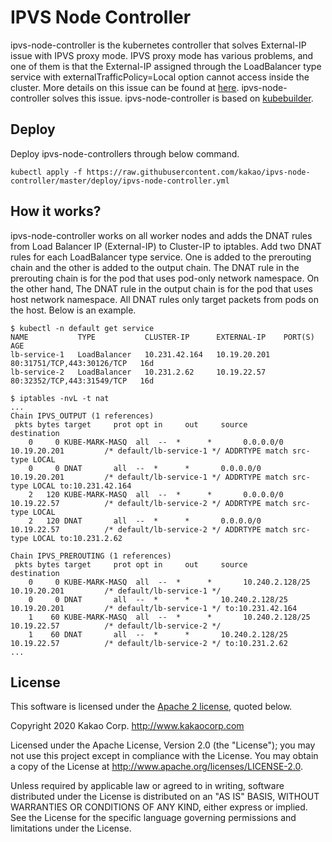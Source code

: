 # IPVS Node Controller 

ipvs-node-controller is the kubernetes controller that solves External-IP issue with IPVS proxy mode. IPVS proxy mode has various problems, and one of them is that the External-IP assigned through the LoadBalancer type service with externalTrafficPolicy=Local option cannot access inside the cluster. More details on this issue can be found at [here](https://github.com/kubernetes/kubernetes/issues/75262). ipvs-node-controller solves this issue. ipvs-node-controller is based on [kubebuilder](https://github.com/kubernetes-sigs/kubebuilder).

## Deploy

Deploy ipvs-node-controllers through below command.

```
kubectl apply -f https://raw.githubusercontent.com/kakao/ipvs-node-controller/master/deploy/ipvs-node-controller.yml
```

## How it works?

ipvs-node-controller works on all worker nodes and adds the DNAT rules from Load Balancer IP (External-IP) to Cluster-IP to iptables. Add two DNAT rules for each LoadBalancer type service. One is added to the prerouting chain and the other is added to the output chain. The DNAT rule in the prerouting chain is for the pod that uses pod-only network namespace. On the other hand, The DNAT rule in the output chain is for the pod that uses host network namespace. All DNAT rules only target packets from pods on the host. Below is an example.

```
$ kubectl -n default get service 
NAME           TYPE           CLUSTER-IP      EXTERNAL-IP    PORT(S)                      AGE
lb-service-1   LoadBalancer   10.231.42.164   10.19.20.201   80:31751/TCP,443:30126/TCP   16d
lb-service-2   LoadBalancer   10.231.2.62     10.19.22.57    80:32352/TCP,443:31549/TCP   16d

$ iptables -nvL -t nat
...
Chain IPVS_OUTPUT (1 references)
 pkts bytes target     prot opt in     out     source               destination
    0     0 KUBE-MARK-MASQ  all  --  *      *       0.0.0.0/0            10.19.20.201         /* default/lb-service-1 */ ADDRTYPE match src-type LOCAL
    0     0 DNAT       all  --  *      *       0.0.0.0/0            10.19.20.201         /* default/lb-service-1 */ ADDRTYPE match src-type LOCAL to:10.231.42.164
    2   120 KUBE-MARK-MASQ  all  --  *      *       0.0.0.0/0            10.19.22.57          /* default/lb-service-2 */ ADDRTYPE match src-type LOCAL
    2   120 DNAT       all  --  *      *       0.0.0.0/0            10.19.22.57          /* default/lb-service-2 */ ADDRTYPE match src-type LOCAL to:10.231.2.62

Chain IPVS_PREROUTING (1 references)
 pkts bytes target     prot opt in     out     source               destination
    0     0 KUBE-MARK-MASQ  all  --  *      *       10.240.2.128/25      10.19.20.201         /* default/lb-service-1 */
    0     0 DNAT       all  --  *      *       10.240.2.128/25      10.19.20.201         /* default/lb-service-1 */ to:10.231.42.164
    1    60 KUBE-MARK-MASQ  all  --  *      *       10.240.2.128/25      10.19.22.57          /* default/lb-service-2 */
    1    60 DNAT       all  --  *      *       10.240.2.128/25      10.19.22.57          /* default/lb-service-2 */ to:10.231.2.62
...
```

## License

This software is licensed under the [Apache 2 license](LICENSE), quoted below.

Copyright 2020 Kakao Corp. <http://www.kakaocorp.com>

Licensed under the Apache License, Version 2.0 (the "License"); you may not
use this project except in compliance with the License. You may obtain a copy
of the License at http://www.apache.org/licenses/LICENSE-2.0.

Unless required by applicable law or agreed to in writing, software
distributed under the License is distributed on an "AS IS" BASIS, WITHOUT
WARRANTIES OR CONDITIONS OF ANY KIND, either express or implied. See the
License for the specific language governing permissions and limitations under
the License.
